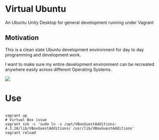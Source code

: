 # Virtual Ubuntu

An Ubuntu Unity Desktop for general development running under Vagrant

## Motivation

This is a clean slate Ubuntu development environment for day to day programming and development work. 

I want to make sure my entire development environment can be recreated anywhere easily across different 
Operating Systems. 

![](https://github.com/owainlewis/virtual-ubuntu/blob/master/screenshots/preview.png)

# Use

```

vagrant up
# Virtual Box issue 
vagrant ssh -c 'sudo ln -s /opt/VBoxGuestAdditions-4.3.28/lib/VBoxGuestAdditions/ /usr/lib/VBoxGuestAdditions'
vagrant reload
